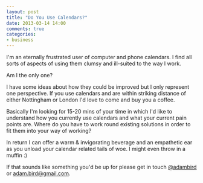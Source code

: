 ```yaml
---
layout: post
title: "Do You Use Calendars?"
date: 2013-03-14 14:00
comments: true
categories: 
- business
---
```


I'm an eternally frustrated user of computer and phone calendars. I find all sorts of aspects of using them clumsy and ill-suited to the way I work.

Am I the only one?

I have some ideas about how they could be improved but I only represent one perspective. If you use calendars and are within striking distance of either Nottingham or London I'd love to come and buy you a coffee. 
<!-- more -->
Basically I'm looking for 15-20 mins of your time in which I'd like to understand how you currently use calendars and what your current pain points are. Where do you have to work round existing solutions in order to fit them into your way of working?

In return I can offer a warm & invigorating beverage and an empathetic ear as you unload your calendar related tails of woe. I might even throw in a muffin :)

If that sounds like something you'd be up for please get in touch [@adambird](http://twitter.com/adambird) or [adam.bird@gmail.com](mailto:adam.bird@gmail.com).